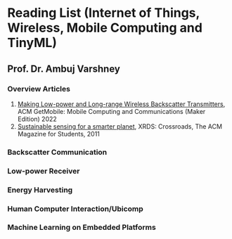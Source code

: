 # Reading List (Internet of Things, Wireless, Mobile Computing and TinyML)

## Prof. Dr. Ambuj Varshney 


### Overview Articles

1. [Making Low-power and Long-range Wireless Backscatter Transmitters](https://dl.acm.org/doi/abs/10.1145/3551670.3551672), ACM GetMobile: Mobile Computing and Communications (Maker Edition) 2022  
1. [Sustainable sensing for a smarter planet](https://web.eecs.umich.edu/~prabal/pubs/papers/dutta11sustainable.pdf), XRDS: Crossroads, The ACM Magazine for Students, 2011

### Backscatter Communication


### Low-power Receiver


### Energy Harvesting


### Human Computer Interaction/Ubicomp



### Machine Learning on Embedded Platforms



